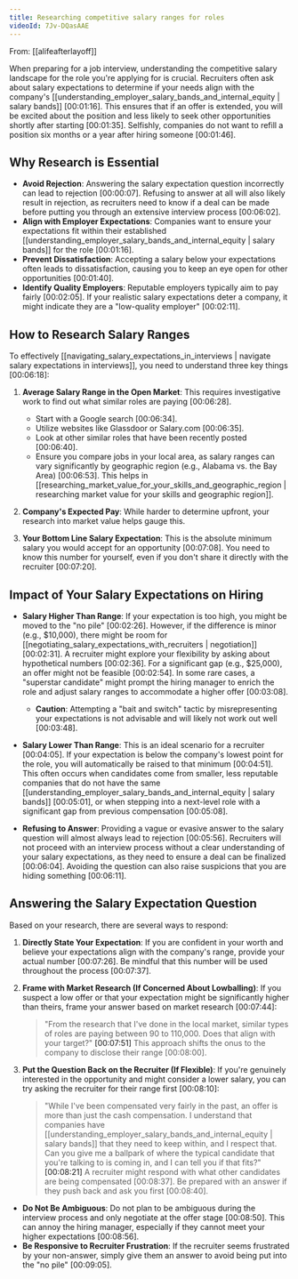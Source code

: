 ```yaml
---
title: Researching competitive salary ranges for roles
videoId: 7Jv-DQasAAE
---
```


From: [[alifeafterlayoff]] <br/> 

When preparing for a job interview, understanding the competitive salary landscape for the role you're applying for is crucial. Recruiters often ask about salary expectations to determine if your needs align with the company's [[understanding_employer_salary_bands_and_internal_equity | salary bands]] [00:01:16]. This ensures that if an offer is extended, you will be excited about the position and less likely to seek other opportunities shortly after starting [00:01:35]. Selfishly, companies do not want to refill a position six months or a year after hiring someone [00:01:46].

## Why Research is Essential

*   **Avoid Rejection**: Answering the salary expectation question incorrectly can lead to rejection [00:00:07]. Refusing to answer at all will also likely result in rejection, as recruiters need to know if a deal can be made before putting you through an extensive interview process [00:06:02].
*   **Align with Employer Expectations**: Companies want to ensure your expectations fit within their established [[understanding_employer_salary_bands_and_internal_equity | salary bands]] for the role [00:01:16].
*   **Prevent Dissatisfaction**: Accepting a salary below your expectations often leads to dissatisfaction, causing you to keep an eye open for other opportunities [00:01:40].
*   **Identify Quality Employers**: Reputable employers typically aim to pay fairly [00:02:05]. If your realistic salary expectations deter a company, it might indicate they are a "low-quality employer" [00:02:11].

## How to Research Salary Ranges

To effectively [[navigating_salary_expectations_in_interviews | navigate salary expectations in interviews]], you need to understand three key things [00:06:18]:

1.  **Average Salary Range in the Open Market**: This requires investigative work to find out what similar roles are paying [00:06:28].
    *   Start with a Google search [00:06:34].
    *   Utilize websites like Glassdoor or Salary.com [00:06:35].
    *   Look at other similar roles that have been recently posted [00:06:40].
    *   Ensure you compare jobs in your local area, as salary ranges can vary significantly by geographic region (e.g., Alabama vs. the Bay Area) [00:06:53]. This helps in [[researching_market_value_for_your_skills_and_geographic_region | researching market value for your skills and geographic region]].

2.  **Company's Expected Pay**: While harder to determine upfront, your research into market value helps gauge this.

3.  **Your Bottom Line Salary Expectation**: This is the absolute minimum salary you would accept for an opportunity [00:07:08]. You need to know this number for yourself, even if you don't share it directly with the recruiter [00:07:20].

## Impact of Your Salary Expectations on Hiring

*   **Salary Higher Than Range**: If your expectation is too high, you might be moved to the "no pile" [00:02:26]. However, if the difference is minor (e.g., $10,000), there might be room for [[negotiating_salary_expectations_with_recruiters | negotiation]] [00:02:31]. A recruiter might explore your flexibility by asking about hypothetical numbers [00:02:36]. For a significant gap (e.g., $25,000), an offer might not be feasible [00:02:54]. In some rare cases, a "superstar candidate" might prompt the hiring manager to enrich the role and adjust salary ranges to accommodate a higher offer [00:03:08].
    *   **Caution**: Attempting a "bait and switch" tactic by misrepresenting your expectations is not advisable and will likely not work out well [00:03:48].

*   **Salary Lower Than Range**: This is an ideal scenario for a recruiter [00:04:05]. If your expectation is below the company's lowest point for the role, you will automatically be raised to that minimum [00:04:51]. This often occurs when candidates come from smaller, less reputable companies that do not have the same [[understanding_employer_salary_bands_and_internal_equity | salary bands]] [00:05:01], or when stepping into a next-level role with a significant gap from previous compensation [00:05:08].

*   **Refusing to Answer**: Providing a vague or evasive answer to the salary question will almost always lead to rejection [00:05:56]. Recruiters will not proceed with an interview process without a clear understanding of your salary expectations, as they need to ensure a deal can be finalized [00:06:04]. Avoiding the question can also raise suspicions that you are hiding something [00:06:11].

## Answering the Salary Expectation Question

Based on your research, there are several ways to respond:

1.  **Directly State Your Expectation**: If you are confident in your worth and believe your expectations align with the company's range, provide your actual number [00:07:26]. Be mindful that this number will be used throughout the process [00:07:37].

2.  **Frame with Market Research (If Concerned About Lowballing)**: If you suspect a low offer or that your expectation might be significantly higher than theirs, frame your answer based on market research [00:07:44]:
    > "From the research that I've done in the local market, similar types of roles are paying between 90 to 110,000. Does that align with your target?" <a class="yt-timestamp" data-t="00:07:51">[00:07:51]</a>
    This approach shifts the onus to the company to disclose their range [00:08:00].

3.  **Put the Question Back on the Recruiter (If Flexible)**: If you're genuinely interested in the opportunity and might consider a lower salary, you can try asking the recruiter for their range first [00:08:10]:
    > "While I've been compensated very fairly in the past, an offer is more than just the cash compensation. I understand that companies have [[understanding_employer_salary_bands_and_internal_equity | salary bands]] that they need to keep within, and I respect that. Can you give me a ballpark of where the typical candidate that you're talking to is coming in, and I can tell you if that fits?" <a class="yt-timestamp" data-t="00:08:21">[00:08:21]</a>
    A recruiter might respond with what other candidates are being compensated [00:08:37]. Be prepared with an answer if they push back and ask you first [00:08:40].

*   **Do Not Be Ambiguous**: Do not plan to be ambiguous during the interview process and only negotiate at the offer stage [00:08:50]. This can annoy the hiring manager, especially if they cannot meet your higher expectations [00:08:56].
*   **Be Responsive to Recruiter Frustration**: If the recruiter seems frustrated by your non-answer, simply give them an answer to avoid being put into the "no pile" [00:09:05].